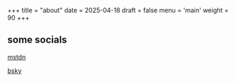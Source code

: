 +++
title = "about"
date = 2025-04-18
draft = false
menu = 'main'
weight = 90
+++


## some socials
[mstdn](https://hachyderm.io/@eggg)

[bsky](https://bsky.app/profile/eggg.uk)
